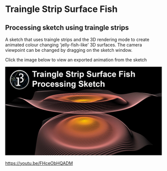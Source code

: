 # Traingle Strip Surface Fish
## Processing sketch using traingle strips

A sketch that uses traingle strips and the 3D rendering mode to create animated colour changing 'jelly-fish-like' 3D surfaces. 
The camera viewpoint can be changed by dragging on the sketch window.

Click the image below to view an exported animation from the sketch

[![Triangle Strip Surface Fish image link](https://github.com/AndrewCraigie/Surfaces-processing/blob/master/triangle_strip_surface_fish/triangle_strip_surface_fish_image_med.png)](http://www.youtube.com/watch?v=FHceObHQADM "Triangle Strip Surface Fish - Processing")


https://youtu.be/FHceObHQADM
